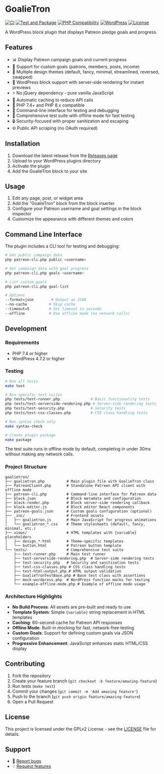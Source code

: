 # GoalieTron

[![CI](https://github.com/partouf/GoalieTron/actions/workflows/ci.yml/badge.svg)](https://github.com/partouf/GoalieTron/actions/workflows/ci.yml)
[![Test and Package](https://github.com/partouf/GoalieTron/actions/workflows/test-and-package.yml/badge.svg)](https://github.com/partouf/GoalieTron/actions/workflows/test-and-package.yml)
[![PHP Compatibility](https://img.shields.io/badge/PHP-7.4%20|%208.1-blue.svg)](https://www.php.net/)
[![WordPress](https://img.shields.io/badge/WordPress-4.7.2%2B-blue.svg)](https://wordpress.org/)
[![License](https://img.shields.io/badge/License-GPLv2-green.svg)](LICENSE)

A WordPress block plugin that displays Patreon pledge goals and progress.

## Features

- 📊 Display Patreon campaign goals and current progress
- 🎯 Support for custom goals (patrons, members, posts, income)
- 🎨 Multiple design themes (default, fancy, minimal, streamlined, reversed, swapped)
- 🧩 WordPress block support with server-side rendering for instant previews
- ⚡ No jQuery dependency - pure vanilla JavaScript
- 🔄 Automatic caching to reduce API calls
- 🚀 PHP 7.4+ and PHP 8.x compatible
- 🔧 Command-line interface for testing and debugging
- 🧪 Comprehensive test suite with offline mode for fast testing
- 🔒 Security-focused with proper sanitization and escaping
- 🌐 Public API scraping (no OAuth required)

## Installation

1. Download the latest release from the [Releases page](https://github.com/partouf/GoalieTron/releases)
2. Upload to your WordPress plugins directory
3. Activate the plugin
4. Add the GoalieTron block to your site

## Usage

1. Edit any page, post, or widget area
2. Add the "GoalieTron" block from the block inserter
3. Configure your Patreon username and goal settings in the block inspector
4. Customize the appearance with different themes and colors

## Command Line Interface

The plugin includes a CLI tool for testing and debugging:

```bash
# Get public campaign data
php patreon-cli.php public <username>

# Get campaign data with goal progress
php patreon-cli.php goals <username>

# List custom goals
php patreon-cli.php goal-list

# Options
--format=json        # Output as JSON
--no-cache          # Skip cache
--timeout=5         # Set timeout in seconds
--offline           # Use offline mode (no network calls)
```

## Development

### Requirements
- PHP 7.4 or higher
- WordPress 4.7.2 or higher

### Testing
```bash
# Run all tests
make test

# Run specific test suites
php tests/test-runner.php              # Basic functionality tests
php tests/test-serverside-rendering.php # Server-side rendering tests
php tests/test-security.php            # Security tests
php tests/test-css-classes.php         # CSS class handling tests

# Run syntax check only
make syntax-check

# Create plugin package
make package
```

The test suite runs in offline mode by default, completing in under 30ms without making any network calls.

### Project Structure
```
goalietron/
├── goalietron.php          # Main plugin file with GoalieTron class
├── PatreonClient.php       # Standalone Patreon API client with offline mode
├── patreon-cli.php         # Command-line interface for Patreon data
├── block.json              # Block metadata and configuration
├── block-render.php        # Block server-side rendering callback
├── block-editor.js         # Block editor React components
├── patreon-goals.json      # Custom goals configuration (optional)
├── _inc/                   # Frontend assets
│   ├── goalietron.js       # Main JavaScript for progress animations
│   └── goalietron_*.css    # Theme stylesheets (default, fancy, minimal, etc.)
├── views/                  # HTML templates with {variable} placeholders
│   ├── design_*.html       # Theme-specific templates
│   └── button.html         # Patreon button template
└── tests/                  # Comprehensive test suite
    ├── test-runner.php     # Main test runner
    ├── test-serverside-rendering.php  # Server-side rendering tests
    ├── test-security.php   # Security and sanitization tests
    ├── test-css-classes.php # CSS class handling tests
    ├── test-html-output.php # HTML output validation
    ├── GoalieTronTestBase.php # Base test class with assertions
    ├── mock-wordpress.php  # WordPress function mocks for testing
    └── example-offline-mode.php # Example of offline mode usage
```

### Architecture Highlights

- **No Build Process**: All assets are pre-built and ready to use
- **Template System**: Simple `{variable}` string replacement in HTML templates
- **Caching**: 60-second cache for Patreon API responses
- **Offline Mode**: Built-in mocking for fast, network-free testing
- **Custom Goals**: Support for defining custom goals via JSON configuration
- **Progressive Enhancement**: JavaScript enhances static HTML/CSS display

## Contributing

1. Fork the repository
2. Create your feature branch (`git checkout -b feature/amazing-feature`)
3. Run tests (`make test`)
4. Commit your changes (`git commit -m 'Add amazing feature'`)
5. Push to the branch (`git push origin feature/amazing-feature`)
6. Open a Pull Request

## License

This project is licensed under the GPLv2 License - see the [LICENSE](LICENSE) file for details.

## Support

- 🐛 [Report bugs](https://github.com/partouf/GoalieTron/issues)
- 💡 [Request features](https://github.com/partouf/GoalieTron/issues)